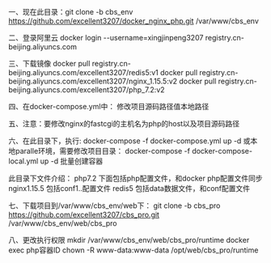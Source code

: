一、现在此目录：git clone -b cbs_env https://github.com/excellent3207/docker_nginx_php.git /var/www/cbs_env

二、登录阿里云
docker login --username=xingjinpeng3207 registry.cn-beijing.aliyuncs.com

三、下载镜像
docker pull registry.cn-beijing.aliyuncs.com/excellent3207/redis5:v1
docker pull registry.cn-beijing.aliyuncs.com/excellent3207/nginx_1.15.5:v2
docker pull registry.cn-beijing.aliyuncs.com/excellent3207/php_7.2:v2

四、在docker-compose.yml中：
修改项目源码路径值本地路径

五、注意：要修改nginx的fastcgi的主机名为php的host以及项目源码路径

六、在此目录下，执行:
docker-compose -f docker-compose.yml up -d
或本地paralle环境，需要修改项目目录：
docker-compose -f docker-compose-local.yml up -d
批量创建容器

此目录下文件介绍：
php7.2 下面包括php配置文件，和docker php配置文件同步
nginx1.15.5 包括conf1..配置文件
redis5 包括data数据文件，和conf配置文件

七、下载项目到/var/www/cbs_env/web下：
git clone -b cbs_pro https://github.com/excellent3207/cbs_pro.git /var/www/cbs_env/web/cbs_pro

八、更改执行权限
mkdir /var/www/cbs_env/web/cbs_pro/runtime
docker exec php容器ID chown -R www-data:www-data /opt/web/cbs_pro/runtime
